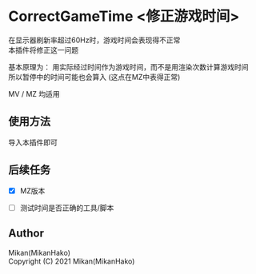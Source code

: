 # CorrectGameTime <修正游戏时间>

在显示器刷新率超过60Hz时，游戏时间会表现得不正常  
本插件将修正这一问题  

基本原理为：
用实际经过时间作为游戏时间，而不是用渲染次数计算游戏时间  
所以暂停中的时间可能也会算入 (这点在MZ中表得正常)  

MV / MZ 均适用  


## 使用方法

导入本插件即可


## 后续任务

- [x] MZ版本
- [ ] 测试时间是否正确的工具/脚本


## Author
Mikan(MikanHako)  
Copyright (C) 2021 Mikan(MikanHako)  
